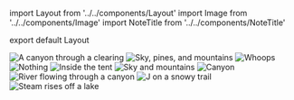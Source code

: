 import Layout from '../../components/Layout'
import Image from '../../components/Image'
import NoteTitle from '../../components/NoteTitle'

export default Layout

<NoteTitle title="Wyoming" subtitle="Summer 2013" />

<Image src="https://s3.amazonaws.com/honkytonk.in/wyoming/wyoming_02.jpg" alt="A canyon through a clearing" />
<Image src="https://s3.amazonaws.com/honkytonk.in/wyoming/wyoming_03.jpg" alt="Sky, pines, and mountains" />
<Image src="https://s3.amazonaws.com/honkytonk.in/wyoming/wyoming_05.jpg" alt="Whoops" />
<Image src="https://s3.amazonaws.com/honkytonk.in/wyoming/wyoming_00.jpg" alt="Nothing" />
<Image src="https://s3.amazonaws.com/honkytonk.in/wyoming/wyoming_01.jpg" alt="Inside the tent" />
<Image src="https://s3.amazonaws.com/honkytonk.in/wyoming/wyoming_06.jpg" alt="Sky and mountains" />
<Image src="https://s3.amazonaws.com/honkytonk.in/wyoming/wyoming_07.jpg" alt="Canyon" />
<Image src="https://s3.amazonaws.com/honkytonk.in/wyoming/wyoming_08.jpg" alt="River flowing through a canyon" />
<Image src="https://s3.amazonaws.com/honkytonk.in/wyoming/wyoming_09.jpg" alt="J on a snowy trail" />
<Image src="https://s3.amazonaws.com/honkytonk.in/wyoming/wyoming_10.jpg" alt="Steam rises off a lake" />
